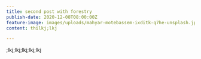 ```yaml
---
title: second post with forestry
publish-date: 2020-12-08T08:00:00Z
feature-image: images/uploads/mahyar-motebassem-ixditk-q7he-unsplash.jpg
content: thilkj;lkj

---
```

;lkj;lkj;lkj;lkj;lkj